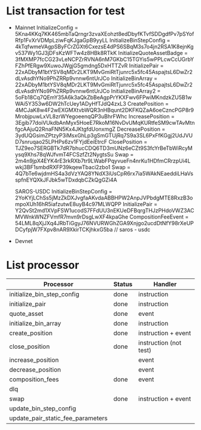 # List transaction for test

- Mainnet
  InitializeConfig = 5Kna4KKq7KK465mbTaQrngr3zvaXEohzt8edDbyfKTvfSDDgdfPv7pSYofRfp1FvXrVDMpLziwFqKJgaGpB9yyLL
  InitializeBinStepConfig = 4kTqfwmeVAgpSByFCrZGXt6CxezsE4dPS6SBqM3s7o4jn2RSA1K8ejnKgv537Wy1GJ3jDFsKzWFTw4z8HBk8RTkK
  InitializeQuoteAssetBadge = 3fMXMP7fcCG23vLeNCPZrRVNA6nM7GKbC15TGYis5wPPLcwCcUGrbYFZhPfERgw9XuwoJWgjG5gmdng5DxHTTZvR
  InitializePair = 22xADbyM1btYSV8qMDr2LKT9MvGmiRtTjunrc5x5fc45AspajtsL6DwZr2dLvAsdhYNo9PhZRRp9vnnw6ntUrJCo
  InitializeBinArray = 22xADbyM1btYSV8qMDr2LKT9MvGmiRtTjunrc5x5fc45AspajtsL6DwZr2dLvAsdhYNo9PhZRRp9vnnw6ntUrJCo
  InitializeBinArray2 = 5oFb18Cq7QEmY35A6k3aQkZbBeAgpPrYKXFwv6FPwiMKndzkZU5B1wWAi5Y353w6DW2hTcUey1ADyHfTJdQ4zxL3
  CreatePosition = 4MCJaK8w4F2wEXGMXtvbWQR3nHBqunt2DKFKQZaA6oeCzncPGP8r9MrobjpuwLxVL8zrWYegoeenqQP3uBhrFWhc
  IncreasePosition = 3Egib77doiVUkdbAnMyx5HoeE7RkoM16NvDvUMqKURtfeSM9cwTAvMtnfgcAAjuQ2RnaFNN5Kx4JKtgfdUonxmgZ
  DecreasePosition = 3ydUQGsimZPtzyP3iMsxGhLp3gSmGTUjRq7S9a3SL6PxFfKGgj2UdJVUD7snruqao25LPHPs6zv1FYjdEeiEtrcF
  ClosePosition = TJZ9eo7SERGBTk7dR7bhucCDQ6TD3mUNz6eCZt9S3fcYrBeTbWiRcyMysq9Xhs78qWJfvmT4FCSzfZt2NygtsSu
  Swap = 2m4n9jpX4EYK4rE3rkRXb7tr9LWabFPqyvueFn4nrKu1HDfmCRrzpUi4Lwkj3BF1smbdRXFP39kqewTbaci2zbo1
  Swap = 4Q7bTe6wjdmHS4a3dVzYAQ8YNdX3iUsCpR6rx7ia5WAkNEaeddiLHaVsspfnEYQXkJFJbk5wTDxdqbCZkQgGZi4A

  SAROS-USDC
  InitializeBinStepConfig = 2YoKYjLChSs5jMzZkDXJvgfaAKvdaABBHPW2AnpJVPbdgMTE8RxzB3ompoXUh16hR5iafzutwE8uyB4c97MLWQPP
  InitializePair = Y2QvSt2md1XVpFSW1ucodS7FFdUU3nEKUeDFBqrgTHJzPHdoVWZ3ACMVWnkWNZFVmfR7mvn9rDsgLwXF4kpaGhe
  CompositionFeeEvent = 54LML8qXjJXq4JRbTiGgyJ76NVURWGhZGA9Xnjgo2ucdDtNfY98rXeUPDCyfpjW7FXpv8nAR9XkirTCKjhkxG5ba // saros - usdc

- Devnet

# List processor

| Processor                         | Status | Handler                |
| --------------------------------- | ------ | ---------------------- |
| initialize_bin_step_config        | done   | instruction            |
| initialize_pair                   | done   | instruction            |
| quote_asset                       | done   | event                  |
| initialize_bin_array              | done   | instruction            |
| create_position                   | done   | instruction + event    |
| close_position                    | done   | instruction (not test) |
| increase_position                 |        | event                  |
| decrease_position                 |        | event                  |
| composition_fees                  | done   | event                  |
| dlq                               |        |                        |
| swap                              | done   | instruction + event    |
| update_bin_step_config            |        |                        |
| update_pair_static_fee_parameters |        |                        |

